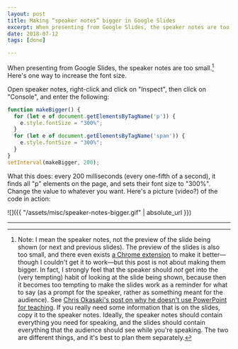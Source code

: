 ```yaml
---
layout: post
title: Making “speaker notes” bigger in Google Slides
excerpt: When presenting from Google Slides, the speaker notes are too small. Here's a fix.
date: 2018-07-12
tags: [done]

---
```


When presenting from Google Slides, the speaker notes are too small.[^what] Here's one way to increase the font size.

Open speaker notes, right-click and click on "Inspect", then click on "Console", and enter the following:

```javascript
function makeBigger() {
  for (let e of document.getElementsByTagName('p')) {
    e.style.fontSize = "300%";
  }
  for (let e of document.getElementsByTagName('span')) {
    e.style.fontSize = "300%";
  }
}
setInterval(makeBigger, 200);
```

What this does: every 200 milliseconds (every one-fifth of a second), it finds all "p" elements on the page, and sets their font size to "300%". Change the value to whatever you want. Here's a picture (video?) of the code in action:

![]({{ "/assets/misc/speaker-notes-bigger.gif" | absolute_url }})

----

[^what]: Note: I mean the speaker notes, not the preview of the slide being shown (or next and previous slides). The preview of the slides is also too small, and there even exists [a Chrome extension](https://chrome.google.com/webstore/detail/google-slides-auto-resize/piciggpbidhfbpefjjbomcgomanjfbeb) to make it better—though I couldn't get it to work—but this post is not about making them bigger. In fact, I strongly feel that the speaker should *not* get into the (very tempting) habit of looking at the slide being shown, because then it becomes too tempting to make the slides work as a reminder for what to say (as a prompt for the speaker, rather as something meant for the audience). See [Chris Okasaki's post on why he doesn't use PowerPoint for teaching](http://okasaki.blogspot.com/2008/01/why-i-dont-use-powerpoint-for-teaching.html). If you really need some information that is on the slides, copy it to the speaker notes. Ideally, the speaker notes should contain everything you need for speaking, and the slides should contain everything that the audience should see while you're speaking. The two are different things, and it's best to plan them separately.

